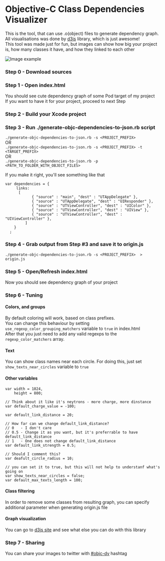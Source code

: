 Objective-C Class Dependencies Visualizer
==========================  

This is the tool, that can use .o(object) files to generate dependency graph.  
All visualisations was done by [d3js](http://d3js.org/) library, which is just awesome!  
This tool was made just for fun, but images can show how big your project is, how many classes it have, and how they linked to each other    

![Image example](https://raw.github.com/PaulTaykalo/objc-dependency-visualizer/master/Examples/pods-target.png)  

### Step 0 - Download sources

### Step 1 - Open index.html  
You should see cute dependency graph of some Pod target of my project  
If you want to have it for your project, proceed to next Step

### Step 2 - Build your Xcode project  
### Step 3 - Run ./generate-objc-dependencies-to-json.rb script  
`./generate-objc-dependencies-to-json.rb -s <PROJECT_PREFIX>`  
OR  
`./generate-objc-dependencies-to-json.rb -s <PROJECT_PREFIX> -t <TARGET_PREFIX>`  
OR  
`./generate-objc-dependencies-to-json.rb -p <PATH_TO_FOLDER_WITH_OBJECT_FILES>`

If you make it right, you'll see something like that  
```
var dependencies = {
     links:
   	  [
            { "source" : "main", "dest" : "UTAppDelegate" },
            { "source" : "UTAppDelegate", "dest" : "UIResponder" },
            { "source" : "UTViewController", "dest" : "UIColor" },
            { "source" : "UTViewController", "dest" : "UIView" },
            { "source" : "UTViewController", "dest" : "UIViewController" },
         ]
    }
  ;  
```

### Step 4 - Grab output from Step #3 and save it to origin.js  
`./generate-objc-dependencies-to-json.rb -s <PROJECT_PREFIX>  > origin.js`  

### Step 5 - Open/Refresh index.html
Now you should see dependency graph of your project  

### Step 6 - Tuning  

#### Colors, and groups  
By default coloring will work, based on class prefixes.  
You can change this behaviour by setting `use_regexp_color_grouping_matchers` variable to `true` in index.html  
After that you just need to add any valid regexps to the `regexp_color_matchers` array.  

#### Text  
You can show class names near each circle. For doing this, just set `show_texts_near_circles` variable to `true`

#### Other variables  
```
var width = 1024,
    height = 800;

// Think about it like it's neytrons - more charge, more dinstance
var default_charge_value = -100; 

var default_link_distance = 20;   

// How far can we change default_link_distance?
// 0   - I don't care
// 0.5 - Change it as you want, but it's preferrable to have default_link_distance 
// 1   - One does not change default_link_distance
var default_link_strength = 0.5;

// Should I comment this?
var deafult_circle_radius = 10;

// you can set it to true, but this will not help to understanf what's going on
var show_texts_near_circles = false;
var default_max_texts_length = 100;
```

#### Class filtering  
In order to remove some classes from resulting graph, you can specify additional parameter when generating origin.js file  

#### Graph visualization
You can go to [d3js site](http://d3js.org/) and see what else you can do with this library  

### Step 7 - Sharing  
You can share your images to twitter with [#objc-dv](https://twitter.com/search/realtime?q=%23objc-dv) hashtag
